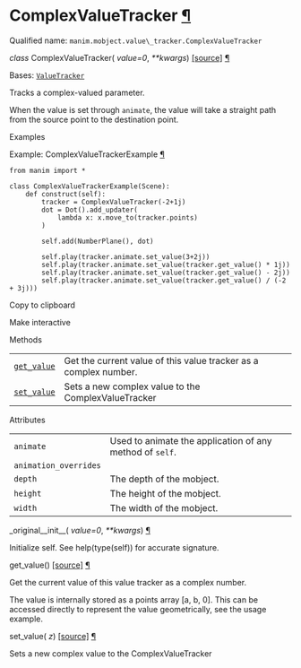 # ComplexValueTracker [¶](https://docs.manim.community/en/stable/reference/manim.mobject.value_tracker.ComplexValueTracker.html\#complexvaluetracker "Link to this heading")

Qualified name: `manim.mobject.value\_tracker.ComplexValueTracker`

_class_ ComplexValueTracker( _value=0_, _\*\*kwargs_) [\[source\]](https://docs.manim.community/en/stable/_modules/manim/mobject/value_tracker.html#ComplexValueTracker) [¶](https://docs.manim.community/en/stable/reference/manim.mobject.value_tracker.ComplexValueTracker.html#manim.mobject.value_tracker.ComplexValueTracker "Link to this definition")

Bases: [`ValueTracker`](https://docs.manim.community/en/stable/reference/manim.mobject.value_tracker.ValueTracker.html#manim.mobject.value_tracker.ValueTracker "manim.mobject.value_tracker.ValueTracker")

Tracks a complex-valued parameter.

When the value is set through `animate`, the value will take a straight path from the
source point to the destination point.

Examples

Example: ComplexValueTrackerExample [¶](https://docs.manim.community/en/stable/reference/manim.mobject.value_tracker.ComplexValueTracker.html#complexvaluetrackerexample)

```
from manim import *

class ComplexValueTrackerExample(Scene):
    def construct(self):
        tracker = ComplexValueTracker(-2+1j)
        dot = Dot().add_updater(
            lambda x: x.move_to(tracker.points)
        )

        self.add(NumberPlane(), dot)

        self.play(tracker.animate.set_value(3+2j))
        self.play(tracker.animate.set_value(tracker.get_value() * 1j))
        self.play(tracker.animate.set_value(tracker.get_value() - 2j))
        self.play(tracker.animate.set_value(tracker.get_value() / (-2 + 3j)))

```

Copy to clipboard

Make interactive

Methods

|     |     |
| --- | --- |
| [`get_value`](https://docs.manim.community/en/stable/reference/manim.mobject.value_tracker.ComplexValueTracker.html#manim.mobject.value_tracker.ComplexValueTracker.get_value "manim.mobject.value_tracker.ComplexValueTracker.get_value") | Get the current value of this value tracker as a complex number. |
| [`set_value`](https://docs.manim.community/en/stable/reference/manim.mobject.value_tracker.ComplexValueTracker.html#manim.mobject.value_tracker.ComplexValueTracker.set_value "manim.mobject.value_tracker.ComplexValueTracker.set_value") | Sets a new complex value to the ComplexValueTracker |

Attributes

|     |     |
| --- | --- |
| `animate` | Used to animate the application of any method of `self`. |
| `animation_overrides` |  |
| `depth` | The depth of the mobject. |
| `height` | The height of the mobject. |
| `width` | The width of the mobject. |

\_original\_\_init\_\_( _value=0_, _\*\*kwargs_) [¶](https://docs.manim.community/en/stable/reference/manim.mobject.value_tracker.ComplexValueTracker.html#manim.mobject.value_tracker.ComplexValueTracker._original__init__ "Link to this definition")

Initialize self. See help(type(self)) for accurate signature.

get\_value() [\[source\]](https://docs.manim.community/en/stable/_modules/manim/mobject/value_tracker.html#ComplexValueTracker.get_value) [¶](https://docs.manim.community/en/stable/reference/manim.mobject.value_tracker.ComplexValueTracker.html#manim.mobject.value_tracker.ComplexValueTracker.get_value "Link to this definition")

Get the current value of this value tracker as a complex number.

The value is internally stored as a points array \[a, b, 0\]. This can be accessed directly
to represent the value geometrically, see the usage example.

set\_value( _z_) [\[source\]](https://docs.manim.community/en/stable/_modules/manim/mobject/value_tracker.html#ComplexValueTracker.set_value) [¶](https://docs.manim.community/en/stable/reference/manim.mobject.value_tracker.ComplexValueTracker.html#manim.mobject.value_tracker.ComplexValueTracker.set_value "Link to this definition")

Sets a new complex value to the ComplexValueTracker